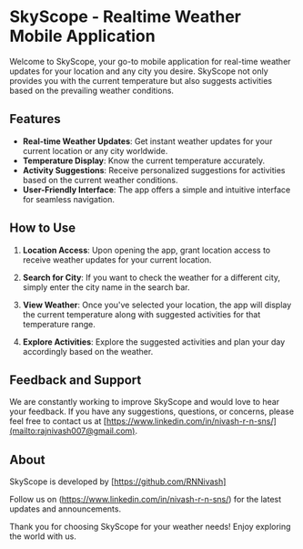# SkyScope - Realtime Weather Mobile Application

Welcome to SkyScope, your go-to mobile application for real-time weather updates for your location and any city you desire. SkyScope not only provides you with the current temperature but also suggests activities based on the prevailing weather conditions.

## Features

- **Real-time Weather Updates**: Get instant weather updates for your current location or any city worldwide.
- **Temperature Display**: Know the current temperature accurately.
- **Activity Suggestions**: Receive personalized suggestions for activities based on the current weather conditions.
- **User-Friendly Interface**: The app offers a simple and intuitive interface for seamless navigation.

## How to Use
   
1. **Location Access**: Upon opening the app, grant location access to receive weather updates for your current location.

2. **Search for City**: If you want to check the weather for a different city, simply enter the city name in the search bar.

3. **View Weather**: Once you've selected your location, the app will display the current temperature along with suggested activities for that temperature range.

4. **Explore Activities**: Explore the suggested activities and plan your day accordingly based on the weather.

## Feedback and Support

We are constantly working to improve SkyScope and would love to hear your feedback. If you have any suggestions, questions, or concerns, please feel free to contact us at [https://www.linkedin.com/in/nivash-r-n-sns/](mailto:rajnivash007@gmail.com).

## About

SkyScope is developed by [https://github.com/RNNivash] 

Follow us on (https://www.linkedin.com/in/nivash-r-n-sns/) for the latest updates and announcements.

Thank you for choosing SkyScope for your weather needs! Enjoy exploring the world with us.

